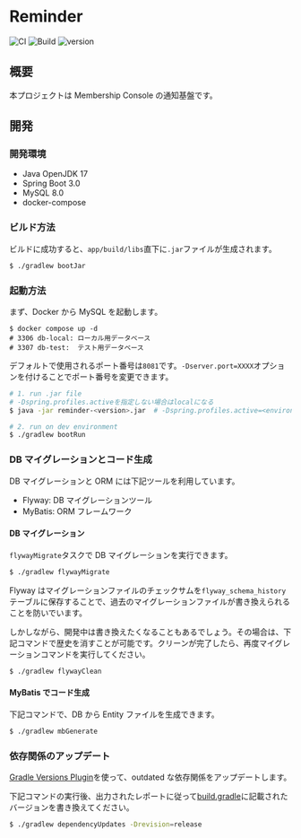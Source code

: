 # Reminder

![CI](https://github.com/membership-console/reminder/workflows/CI/badge.svg)
![Build](https://github.com/membership-console/reminder/workflows/Build/badge.svg)
![version](https://img.shields.io/badge/version-1.0.0--SNAPSHOT-blue.svg)

## 概要

本プロジェクトは Membership Console の通知基盤です。

## 開発

### 開発環境

- Java OpenJDK 17
- Spring Boot 3.0
- MySQL 8.0
- docker-compose

### ビルド方法

ビルドに成功すると、`app/build/libs`直下に`.jar`ファイルが生成されます。

```sh
$ ./gradlew bootJar
```

### 起動方法

まず、Docker から MySQL を起動します。

```
$ docker compose up -d
# 3306 db-local: ローカル用データベース
# 3307 db-test:  テスト用データベース
```

デフォルトで使用されるポート番号は`8081`です。`-Dserver.port=XXXX`オプションを付けることでポート番号を変更できます。

```sh
# 1. run .jar file
# -Dspring.profiles.activeを指定しない場合はlocalになる
$ java -jar reminder-<version>.jar  # -Dspring.profiles.active=<environment>

# 2. run on dev environment
$ ./gradlew bootRun
```

### DB マイグレーションとコード生成

DB マイグレーションと ORM には下記ツールを利用しています。

- Flyway: DB マイグレーションツール
- MyBatis: ORM フレームワーク

#### DB マイグレーション

`flywayMigrate`タスクで DB マイグレーションを実行できます。

```sh
$ ./gradlew flywayMigrate
```

Flyway はマイグレーションファイルのチェックサムを`flyway_schema_history`テーブルに保存することで、過去のマイグレーションファイルが書き換えられることを防いでいます。

しかしながら、開発中は書き換えたくなることもあるでしょう。その場合は、下記コマンドで歴史を消すことが可能です。クリーンが完了したら、再度マイグレーションコマンドを実行してください。

```sh
$ ./gradlew flywayClean
```

#### MyBatis でコード生成

下記コマンドで、DB から Entity ファイルを生成できます。

```sh
$ ./gradlew mbGenerate
```

### 依存関係のアップデート

[Gradle Versions Plugin](https://github.com/ben-manes/gradle-versions-plugin)を使って、outdated な依存関係をアップデートします。

下記コマンドの実行後、出力されたレポートに従って[build.gradle](./app/build.gradle)に記載されたバージョンを書き換えてください。

```sh
$ ./gradlew dependencyUpdates -Drevision=release
```
